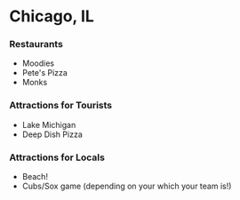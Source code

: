 # Chicago, IL

### Restaurants
- Moodies
- Pete's Pizza
- Monks

### Attractions for Tourists
- Lake Michigan
- Deep Dish Pizza

### Attractions for Locals
- Beach!
- Cubs/Sox game (depending on your which your team is!)
